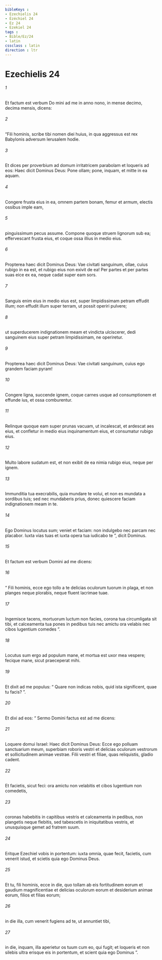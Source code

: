 ```yaml
---
bibleKeys : 
- Ezechielis 24
- Ézéchiel 24
- Ez 24
- Ezekiel 24
tags : 
- Bible/Ez/24
- latin
cssclass : latin
direction : ltr
---
```


# Ezechielis 24

###### 1
Et factum est verbum Do mini ad me in anno nono, in mense decimo, decima mensis, dicens: 
###### 2
“Fili hominis, scribe tibi nomen diei huius, in qua aggressus est rex Babylonis adversum Ierusalem hodie. 
###### 3
Et dices per proverbium ad domum irritatricem parabolam et loqueris ad eos: Haec dicit Dominus Deus: Pone ollam; pone, inquam, et mitte in ea aquam.
###### 4
Congere frusta eius in ea, omnem partem bonam, femur et armum, electis ossibus imple eam,
###### 5
pinguissimum pecus assume. Compone quoque struem lignorum sub ea; effervescant frusta eius, et coque ossa illius in medio eius.
###### 6
Propterea haec dicit Dominus Deus: Vae civitati sanguinum, ollae, cuius rubigo in ea est, et rubigo eius non exivit de ea! Per partes et per partes suas eice ex ea, neque cadat super eam sors.
###### 7
Sanguis enim eius in medio eius est, super limpidissimam petram effudit illum; non effudit illum super terram, ut possit operiri pulvere;
###### 8
ut superducerem indignationem meam et vindicta ulciscerer, dedi sanguinem eius super petram limpidissimam, ne operiretur.
###### 9
Propterea haec dicit Dominus Deus: Vae civitati sanguinum, cuius ego grandem faciam pyram!
###### 10
Congere ligna, succende ignem, coque carnes usque ad consumptionem et effunde ius, et ossa comburentur.
###### 11
Relinque quoque eam super prunas vacuam, ut incalescat, et ardescat aes eius, et confletur in medio eius inquinamentum eius, et consumatur rubigo eius.
###### 12
Multo labore sudatum est, et non exibit de ea nimia rubigo eius, neque per ignem.
###### 13
Immunditia tua execrabilis, quia mundare te volui, et non es mundata a sordibus tuis; sed nec mundaberis prius, donec quiescere faciam indignationem meam in te. 
###### 14
Ego Dominus locutus sum; veniet et faciam: non indulgebo nec parcam nec placabor. Iuxta vias tuas et iuxta opera tua iudicabo te ”, dicit Dominus.
###### 15
Et factum est verbum Domini ad me dicens: 
###### 16
“ Fili hominis, ecce ego tollo a te delicias oculorum tuorum in plaga, et non planges neque plorabis, neque fluent lacrimae tuae. 
###### 17
Ingemisce tacens, mortuorum luctum non facies, corona tua circumligata sit tibi, et calceamenta tua pones in pedibus tuis nec amictu ora velabis nec cibos lugentium comedes ”. 
###### 18
Locutus sum ergo ad populum mane, et mortua est uxor mea vespere; fecique mane, sicut praeceperat mihi. 
###### 19
Et dixit ad me populus: “ Quare non indicas nobis, quid ista significent, quae tu facis? ”. 
###### 20
Et dixi ad eos: “ Sermo Domini factus est ad me dicens: 
###### 21
Loquere domui Israel: Haec dicit Dominus Deus: Ecce ego polluam sanctuarium meum, superbiam roboris vestri et delicias oculorum vestrorum et sollicitudinem animae vestrae. Filii vestri et filiae, quas reliquistis, gladio cadent. 
###### 22
Et facietis, sicut feci: ora amictu non velabitis et cibos lugentium non comedetis, 
###### 23
coronas habebitis in capitibus vestris et calceamenta in pedibus, non plangetis neque flebitis, sed tabescetis in iniquitatibus vestris, et unusquisque gemet ad fratrem suum. 
###### 24
Eritque Ezechiel vobis in portentum: iuxta omnia, quae fecit, facietis, cum venerit istud, et scietis quia ego Dominus Deus.
###### 25
Et tu, fili hominis, ecce in die, quo tollam ab eis fortitudinem eorum et gaudium magnificentiae et delicias oculorum eorum et desiderium animae eorum, filios et filias eorum; 
###### 26
in die illa, cum venerit fugiens ad te, ut annuntiet tibi, 
###### 27
in die, inquam, illa aperietur os tuum cum eo, qui fugit; et loqueris et non silebis ultra erisque eis in portentum, et scient quia ego Dominus ”.
